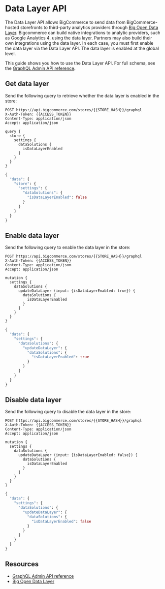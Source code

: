 # Data Layer API

The Data Layer API allows BigCommerce to send data from BigCommerce-hosted storefronts to third-party analytics providers through [Big Open Data Layer](/api-docs/analytics/bodl-for-storefronts). Bigcommerce can build native integrations to analytic providers, such as Google Analytics 4, using the data layer. Partners may also build their own integrations using the data layer. In each case, you must first enable the data layer via the Data Layer API. The data layer is enabled at the global level.

This guide shows you how to use the Data Layer API. For full schema, see the [GraphQL Admin API reference](/graphql-admin). 

## Get data layer

Send the following query to retrieve whether the data layer is enabled in the store: 

<!--
type: tab
title: Query
-->

```http title="Example query: Get data layer enabled flag" lineNumbers
POST https://api.bigcommerce.com/stores/{{STORE_HASH}}/graphql
X-Auth-Token: {{ACCESS_TOKEN}}
Content-Type: application/json
Accept: application/json

query {
  store {
    settings {
      dataSolutions {
        isDataLayerEnabled
      }
    }
  }
}
```
<!--
type: tab
title: Response
-->

```graphql title="Example response: Get data layer enabled flag" lineNumbers
{
  "data": {
    "store": {
      "settings": {
        "dataSolutions": {
          "isDataLayerEnabled": false
        }
      }
    }
  }
}
```
<!-- type: tab-end -->

## Enable data layer

Send the following query to enable the data layer in the store: 

<!--
type: tab
title: Mutation
-->

```http title="Example mutation: Enable data layer" lineNumbers
POST https://api.bigcommerce.com/stores/{{STORE_HASH}}/graphql
X-Auth-Token: {{ACCESS_TOKEN}}
Content-Type: application/json
Accept: application/json

mutation {
  settings {
    dataSolutions {
      updateDataLayer (input: {isDataLayerEnabled: true}) {
        dataSolutions {
          isDataLayerEnabled
        }
      }
    }
  }
}
```
<!--
type: tab
title: Response
-->

```graphql title="Example response: Enable data layer" lineNumbers
{
  "data": {
    "settings": {
      "dataSolutions": {
        "updateDataLayer": {
          "dataSolutions": {
            "isDataLayerEnabled": true
          }
        }
      }
    }
  }
}
```

<!-- type: tab-end -->

## Disable data layer

Send the following query to disable the data layer in the store: 

<!--
type: tab
title: Mutation
-->

```http title="Example mutation: Disable data layer" lineNumbers
POST https://api.bigcommerce.com/stores/{{STORE_HASH}}/graphql
X-Auth-Token: {{ACCESS_TOKEN}}
Content-Type: application/json
Accept: application/json

mutation {
  settings {
    dataSolutions {
      updateDataLayer (input: {isDataLayerEnabled: false}) {
        dataSolutions {
          isDataLayerEnabled
        }
      }
    }
  }
}
```

<!--
type: tab
title: Response
-->

```graphql title="Example response: Disable data layer" lineNumbers
{
  "data": {
    "settings": {
      "dataSolutions": {
        "updateDataLayer": {
          "dataSolutions": {
            "isDataLayerEnabled": false
          }
        }
      }
    }
  }
}
```

<!-- type: tab-end -->

## Resources
- [GraphQL Admin API reference](/graphql-admin)
- [Big Open Data Layer](/api-docs/analytics/bodl-for-storefronts)
